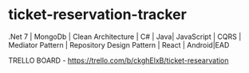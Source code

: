 # ticket-reservation-tracker

.Net 7 | MongoDb | Clean Architecture | C# | Java| JavaScript | CQRS | Mediator Pattern | Repository Design Pattern | React | Android|EAD

TRELLO BOARD - https://trello.com/b/ckghElxB/ticket-researvation
